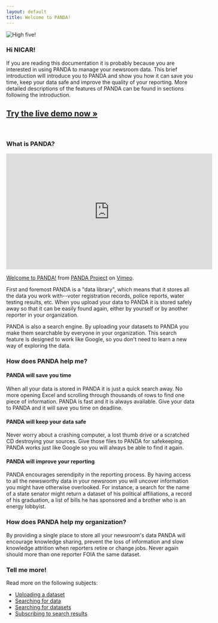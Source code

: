 ```yaml
---
layout: default 
title: Welcome to PANDA!
---
```


![High five!](/images/high-five.jpg)

### Hi NICAR!

If you are reading this documentation it is probably because you are interested in using PANDA to manage your newsroom data. This brief introduction will introduce you to PANDA and show you how it can save you time, keep your data safe and improve the quality of your reporting. More detailed descriptions of the features of PANDA can be found in sections following the introduction.

<h2><a href="http://demo.pandaproject.net">Try the live demo now &raquo;</a></h2><br />

### What is PANDA?

<iframe src="http://player.vimeo.com/video/47684166" width="550" height="309" frameborder="0" webkitAllowFullScreen mozallowfullscreen allowFullScreen></iframe> <p><a href="http://vimeo.com/47684166">Welcome to PANDA!</a> from <a href="http://vimeo.com/pandaproject">PANDA Project</a> on <a href="http://vimeo.com">Vimeo</a>.</p>

First and foremost PANDA is a "data library", which means that it stores all the data you work with--voter registration records, police reports, water testing results, etc. When you upload your data to PANDA it is stored safely away so that it can be easily found again, either by yourself or by another reporter in your organization.

PANDA is also a search engine. By uploading your datasets to PANDA you make them searchable by everyone in your organization. This search feature is designed to work like Google, so you don't need to learn a new way of exploring the data.

### How does PANDA help me?

#### PANDA will save you time

When all your data is stored in PANDA it is just a quick search away. No more opening Excel and scrolling through thousands of rows to find one piece of information. PANDA is fast and it is always available. Give your data to PANDA and it will save you time on deadline.

#### PANDA will keep your data safe

Never worry about a crashing computer, a lost thumb drive or a scratched CD destroying your sources. Give those files to PANDA for safekeeping. PANDA works just like Google so you will always be able to find it again. 

#### PANDA will improve your reporting

PANDA encourages serendipity in the reporting process. By having access to all the newsworthy data in your newsroom you will uncover information you might have otherwise overlooked. For instance, a search for the name of a state senator might return a dataset of his political affiliations, a record of his graduation, a list of bills he has sponsored and a brother who is an energy lobbyist.

### How does PANDA help my organization?

By providing a single place to store all your newsroom's data PANDA will encourage knowledge sharing, prevent the loss of information and slow knowledge attrition when reporters retire or change jobs. Never again should more than one reporter FOIA the same dataset.

### Tell me more!

Read more on the following subjects:

* [Uploading a dataset](/docs/uploading.html)
* [Searching for data](/docs/searching-data.html)
* [Searching for datasets](/docs/searching-datasets.html)
* [Subscribing to search results](/docs/search-subscriptions.html)

